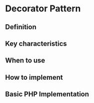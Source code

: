 # **Decorator Pattern**

## **Definition** 
## **Key characteristics** 
## **When to use** 
## **How to implement** 
## **Basic PHP Implementation**